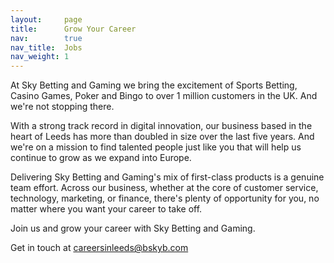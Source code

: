 ```yaml
---
layout:     page
title:      Grow Your Career
nav:        true
nav_title:  Jobs
nav_weight: 1
---
```


At Sky Betting and Gaming we bring the excitement of Sports Betting, Casino Games, Poker and Bingo to over 1 million customers in the UK. And we're not stopping there.

With a strong track record in digital innovation, our business based in the heart of Leeds has more than doubled in size over the last five years. And we're on a mission to find talented people just like you that will help us continue to grow as we expand into Europe.

Delivering Sky Betting and Gaming's mix of first-class products is a genuine team effort. Across our business, whether at the core of customer service, technology, marketing, or finance, there's plenty of opportunity for you, no matter where you want your career to take off.

Join us and grow your career with Sky Betting and Gaming.

Get in touch at careersinleeds@bskyb.com